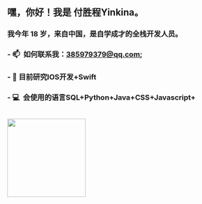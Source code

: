  
### <h2> 嘿，你好！我是 付胜程Yinkina。</h2>

### 我今年 18 岁，来自中国，是自学成才的全栈开发人员。

### - 📫 &nbsp;如何联系我：385979379@qq.com;

### - 📕&nbsp;目前研究IOS开发+Swift
  
### - 💻 &nbsp;会使用的语言SQL+Python+Java+CSS+Javascript+


<br/>

<a href="https://github.com/YinKIna">
  <img height="180em" src="https://github-readme-stats.vercel.app/api/top-langs/?username=AVS1508&theme=buefy&layout=compact" />
</a>

<br/>
